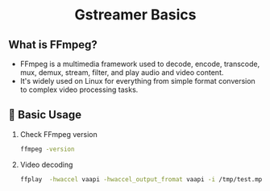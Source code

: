 <h1 style="text-align:center;"> Gstreamer Basics</p>

## What is FFmpeg?
* FFmpeg is a multimedia framework used to decode, encode, transcode, mux, demux, stream, filter, and play audio and video content. 
* It's widely used on Linux for everything from simple format conversion to complex video processing tasks.

## 🧪 Basic Usage
1. Check FFmpeg version
   ```sh
   ffmpeg -version
   ```

2. Video decoding
   ```sh
   ffplay  -hwaccel vaapi -hwaccel_output_fromat vaapi -i /tmp/test.mp4 -f null -
   ```
